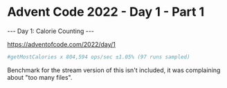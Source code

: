 # Advent Code 2022 - Day 1 - Part 1

--- Day 1: Calorie Counting ---

https://adventofcode.com/2022/day/1

```bash
#getMostCalories x 804,594 ops/sec ±1.05% (97 runs sampled)
```

Benchmark for the stream version of this isn't included, it was complaining about "too many files".
